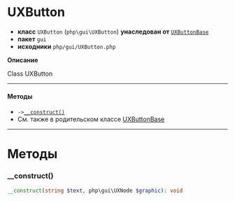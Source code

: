 # UXButton

- **класс** `UXButton` (`php\gui\UXButton`) **унаследован от** [`UXButtonBase`](https://github.com/jphp-group/jphp-gui-ext/blob/master/jphp-gui-ext/api-docs/classes/php/gui/UXButtonBase.ru.md)
- **пакет** `gui`
- **исходники** `php/gui/UXButton.php`

**Описание**

Class UXButton

---

#### Методы

- `->`[`__construct()`](#method-__construct)
- См. также в родительском классе [UXButtonBase](https://github.com/jphp-group/jphp-gui-ext/blob/master/jphp-gui-ext/api-docs/classes/php/gui/UXButtonBase.ru.md)

---
# Методы

<a name="method-__construct"></a>

### __construct()
```php
__construct(string $text, php\gui\UXNode $graphic): void
```